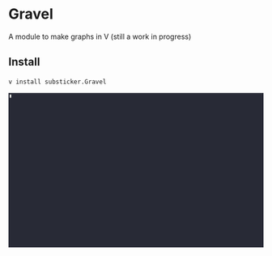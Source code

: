 # Gravel
A module to make graphs in V 
(still a work in progress)

## Install
```v
v install substicker.Gravel
```
![](docs/horizontalbar.gif)